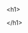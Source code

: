 <div style="background-color:'#1F1F1F'">
                <div class="greeting-div">
                    <!-- Tag -->
                    <span class="greeting letra-secondary">&lt;<span class="greeting letra-highlight">h1</span>&gt;</span>
                    <!-- Mensaje -->
                    <div class="greeting-grid">
                        <div>
                            <p id="greeting" class="greeting cursor letra-primary p-0 m-0"></p>
                        </div>
                    </div>
                    <!-- Tag -->
                    <span class="greeting letra-secondary">&lt;/<span class="greeting letra-highlight">h1</span>&gt;</span>
                </div>
            </div>

<!--
**lfbenav/lfbenav** is a ✨ _special_ ✨ repository because its `README.md` (this file) appears on your GitHub profile.

Here are some ideas to get you started:

- 🔭 I’m currently working on ...
- 🌱 I’m currently learning ...
- 👯 I’m looking to collaborate on ...
- 🤔 I’m looking for help with ...
- 💬 Ask me about ...
- 📫 How to reach me: ...
- 😄 Pronouns: ...
- ⚡ Fun fact: ...
-->
